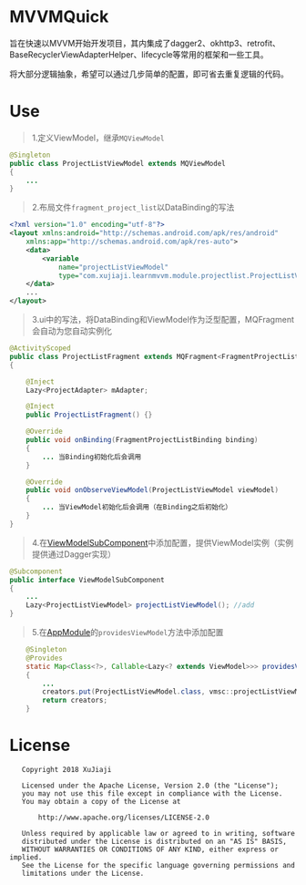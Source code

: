 # MVVMQuick
旨在快速以MVVM开始开发项目，其内集成了dagger2、okhttp3、retrofit、BaseRecyclerViewAdapterHelper、lifecycle等常用的框架和一些工具。

将大部分逻辑抽象，希望可以通过几步简单的配置，即可省去重复逻辑的代码。

# Use
> 1.定义ViewModel，继承`MQViewModel`

``` java
@Singleton
public class ProjectListViewModel extends MQViewModel
{
    ...
}
```
> 2.布局文件`fragment_project_list`以DataBinding的写法

```xml
<?xml version="1.0" encoding="utf-8"?>
<layout xmlns:android="http://schemas.android.com/apk/res/android"
    xmlns:app="http://schemas.android.com/apk/res-auto">
    <data>
        <variable
            name="projectListViewModel"
            type="com.xujiaji.learnmvvm.module.projectlist.ProjectListViewModel"/>
    </data>
    ...
</layout>
```
> 3.ui中的写法，将DataBinding和ViewModel作为泛型配置，MQFragment会自动为您自动实例化

```java
@ActivityScoped
public class ProjectListFragment extends MQFragment<FragmentProjectListBinding, ProjectListViewModel>
{

    @Inject
    Lazy<ProjectAdapter> mAdapter;

    @Inject
    public ProjectListFragment() {}

    @Override
    public void onBinding(FragmentProjectListBinding binding)
    {
        ... 当Binding初始化后会调用
    }

    @Override
    public void onObserveViewModel(ProjectListViewModel viewModel)
    {
        ... 当ViewModel初始化后会调用（在Binding之后初始化）
    }
}
```
> 4.在[ViewModelSubComponent](app\src\main\java\com\xujiaji\learnmvvm\di\ViewModelSubComponent.java)中添加配置，提供ViewModel实例（实例提供通过Dagger实现）

```java
@Subcomponent
public interface ViewModelSubComponent
{
    ...
    Lazy<ProjectListViewModel> projectListViewModel(); //add
}
```
> 5.在[AppModule](app\src\main\java\com\xujiaji\learnmvvm\di\AppModule.java)的`providesViewModel`方法中添加配置

```java
    @Singleton
    @Provides
    static Map<Class<?>, Callable<Lazy<? extends ViewModel>>> providesViewModel(ViewModelSubComponent.Builder viewModelSubComponent)
    {
        ...
        creators.put(ProjectListViewModel.class, vmsc::projectListViewModel);//add
        return creators;
    }
```

# License
```
   Copyright 2018 XuJiaji

   Licensed under the Apache License, Version 2.0 (the "License");
   you may not use this file except in compliance with the License.
   You may obtain a copy of the License at

       http://www.apache.org/licenses/LICENSE-2.0

   Unless required by applicable law or agreed to in writing, software
   distributed under the License is distributed on an "AS IS" BASIS,
   WITHOUT WARRANTIES OR CONDITIONS OF ANY KIND, either express or implied.
   See the License for the specific language governing permissions and
   limitations under the License.
```